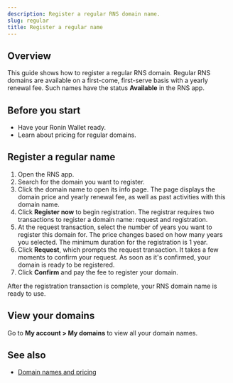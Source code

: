 ```yaml
---
description: Register a regular RNS domain name.
slug: regular
title: Register a regular name
---
```


## Overview

This guide shows how to register a regular RNS domain. Regular RNS domains are available on a first-come, first-serve basis with a yearly renewal fee. Such names have the status **Available** in the RNS app.

## Before you start

* Have your Ronin Wallet ready.
* Learn about pricing for regular domains.

## Register a regular name

1. Open the RNS app.
2. Search for the domain you want to register.
3. Click the domain name to open its info page. The page displays the domain price and yearly renewal fee, as well as past activities with this domain name.
4. Click **Register now** to begin registration. The registrar requires two transactions to register a domain name: request and registration.
5. At the request transaction, select the number of years you want to register this domain for. The price changes based on how many years you selected. The minimum duration for the registration is 1 year.
6. Click **Request**, which prompts the request transaction. It takes a few moments to confirm your request. As soon as it's confirmed, your domain is ready to be registered.
7. Click **Confirm** and pay the fee to register your domain.

After the registration transaction is complete, your RNS domain name is ready to use.

## View your domains

Go to **My account > My domains** to view all your domain names.

## See also

* [Domain names and pricing](./../concepts/names-pricing.md)
